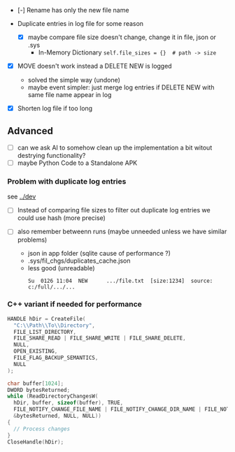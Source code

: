 
- [-] Rename has only the new file name
- Duplicate entries in log file for some reason

  - [x] maybe compare file size doesn't change, change it in file, json or .sys
    - In-Memory Dictionary `self.file_sizes = {}  # path -> size`

- [x] MOVE doesn't work instead a DELETE NEW is logged

    - solved the simple way (undone)
    - maybe event simpler: just merge log entries if DELETE NEW with same file name appear in log

- [x] Shorten log file if too long


Advanced
---------------------------------------------------------

- [ ] can we ask AI to somehow clean up the implementation a bit witout destrying functionality?
- [ ] maybe Python Code to a Standalone APK

### Problem with duplicate log entries

see [../dev](-this.md)

- [ ] Instead of comparing file sizes to filter out duplicate log entries we could use hash (more precise)
- [ ] also remember betweenn runs (maybe unneeded unless we have similar problems)

  - json in app folder (sqlite cause of performance ?)
  - .sys/fil_chgs/duplicates_cache.json
  - less good (unreadable)
    ```
    Su  0126 11:04  NEW      .../file.txt  [size:1234]  source: c:/full/.../...
    ```

### C++ variant if needed for performance

```c
HANDLE hDir = CreateFile(
  "C:\\Path\\To\\Directory",
  FILE_LIST_DIRECTORY,
  FILE_SHARE_READ | FILE_SHARE_WRITE | FILE_SHARE_DELETE,
  NULL,
  OPEN_EXISTING,
  FILE_FLAG_BACKUP_SEMANTICS,
  NULL
);

char buffer[1024];
DWORD bytesReturned;
while (ReadDirectoryChangesW(
  hDir, buffer, sizeof(buffer), TRUE,
  FILE_NOTIFY_CHANGE_FILE_NAME | FILE_NOTIFY_CHANGE_DIR_NAME | FILE_NOTIFY_CHANGE_SIZE,
  &bytesReturned, NULL, NULL)) 
{
  // Process changes
}
CloseHandle(hDir);
```
